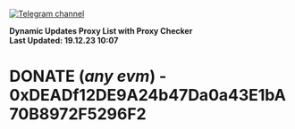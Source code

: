 [![Telegram channel](https://img.shields.io/endpoint?url=https://runkit.io/damiankrawczyk/telegram-badge/branches/master?url=https://t.me/n4z4v0d)](https://t.me/n4z4v0d) 

**Dynamic Updates Proxy List with Proxy Checker**  
**Last Updated: 19.12.23 10:07**

# DONATE (_any evm_) - 0xDEADf12DE9A24b47Da0a43E1bA70B8972F5296F2
